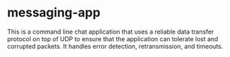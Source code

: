 # messaging-app


This is a command line chat application that uses a reliable data transfer protocol on top of UDP to ensure that the application can tolerate lost and corrupted packets.  It handles error detection, retransmission, and timeouts.


